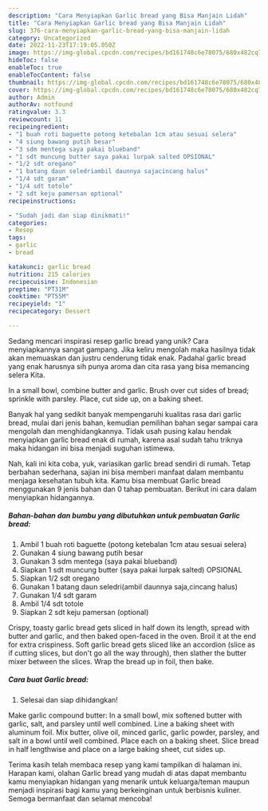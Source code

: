 ```yaml
---
description: "Cara Menyiapkan Garlic bread yang Bisa Manjain Lidah"
title: "Cara Menyiapkan Garlic bread yang Bisa Manjain Lidah"
slug: 376-cara-menyiapkan-garlic-bread-yang-bisa-manjain-lidah
category: Uncategorized
date: 2022-11-23T17:19:05.050Z
image: https://img-global.cpcdn.com/recipes/bd161748c6e78075/680x482cq70/garlic-bread-foto-resep-utama.jpg
hideToc: false
enableToc: true
enableTocContent: false
thumbnail: https://img-global.cpcdn.com/recipes/bd161748c6e78075/680x482cq70/garlic-bread-foto-resep-utama.jpg
cover: https://img-global.cpcdn.com/recipes/bd161748c6e78075/680x482cq70/garlic-bread-foto-resep-utama.jpg
author: Admin
authorAv: notfound
ratingvalue: 3.3
reviewcount: 11
recipeingredient:
- "1 buah roti baguette potong ketebalan 1cm atau sesuai selera"
- "4 siung bawang putih besar"
- "3 sdm mentega saya pakai blueband"
- "1 sdt muncung butter saya pakai lurpak salted OPSIONAL"
- "1/2 sdt oregano"
- "1 batang daun seledriambil daunnya sajacincang halus"
- "1/4 sdt garam"
- "1/4 sdt totole"
- "2 sdt keju pamersan optional"
recipeinstructions:

- "Sudah jadi dan siap dinikmati!"
categories:
- Resep
tags:
- garlic
- bread

katakunci: garlic bread 
nutrition: 215 calories
recipecuisine: Indonesian
preptime: "PT31M"
cooktime: "PT55M"
recipeyield: "1"
recipecategory: Dessert

---
```





Sedang mencari inspirasi resep garlic bread yang unik? Cara menyiapkannya sangat gampang. Jika keliru mengolah maka hasilnya tidak akan memuaskan dan justru cenderung tidak enak. Padahal garlic bread yang enak harusnya sih punya aroma dan cita rasa yang bisa memancing selera Kita.





In a small bowl, combine butter and garlic. Brush over cut sides of bread; sprinkle with parsley. Place, cut side up, on a baking sheet.

Banyak hal yang sedikit banyak mempengaruhi kualitas rasa dari garlic bread, mulai dari jenis bahan, kemudian pemilihan bahan segar sampai cara mengolah dan menghidangkannya. Tidak usah pusing kalau hendak menyiapkan garlic bread enak di rumah, karena asal sudah tahu triknya maka hidangan ini bisa menjadi suguhan istimewa.






Nah, kali ini kita coba, yuk, variasikan garlic bread sendiri di rumah. Tetap berbahan sederhana, sajian ini bisa memberi manfaat dalam membantu menjaga kesehatan tubuh kita. Kamu bisa membuat Garlic bread menggunakan 9 jenis bahan dan 0 tahap pembuatan. Berikut ini cara dalam menyiapkan hidangannya.

<!--inarticleads1-->

##### Bahan-bahan dan bumbu yang dibutuhkan untuk pembuatan Garlic bread:

1. Ambil 1 buah roti baguette (potong ketebalan 1cm atau sesuai selera)
1. Gunakan 4 siung bawang putih besar
1. Gunakan 3 sdm mentega (saya pakai blueband)
1. Siapkan 1 sdt muncung butter (saya pakai lurpak salted) OPSIONAL
1. Siapkan 1/2 sdt oregano
1. Gunakan 1 batang daun seledri(ambil daunnya saja,cincang halus)
1. Gunakan 1/4 sdt garam
1. Ambil 1/4 sdt totole
1. Siapkan 2 sdt keju pamersan (optional)


Crispy, toasty garlic bread gets sliced in half down its length, spread with butter and garlic, and then baked open-faced in the oven. Broil it at the end for extra crispiness. Soft garlic bread gets sliced like an accordion (slice as if cutting slices, but don&#39;t go all the way through), then slather the butter mixer between the slices. Wrap the bread up in foil, then bake. 

<!--inarticleads2-->

##### Cara buat Garlic bread:


1. Selesai dan siap dihidangkan!

Make garlic compound butter: In a small bowl, mix softened butter with garlic, salt, and parsley until well combined. Line a baking sheet with aluminum foil. Mix butter, olive oil, minced garlic, garlic powder, parsley, and salt in a bowl until well combined. Place each on a baking sheet. Slice bread in half lengthwise and place on a large baking sheet, cut sides up. 

Terima kasih telah membaca resep yang kami tampilkan di halaman ini. Harapan kami, olahan Garlic bread yang mudah di atas dapat membantu kamu menyiapkan hidangan yang menarik untuk keluarga/teman maupun menjadi inspirasi bagi kamu yang berkeinginan untuk berbisnis kuliner. Semoga bermanfaat dan selamat mencoba!
